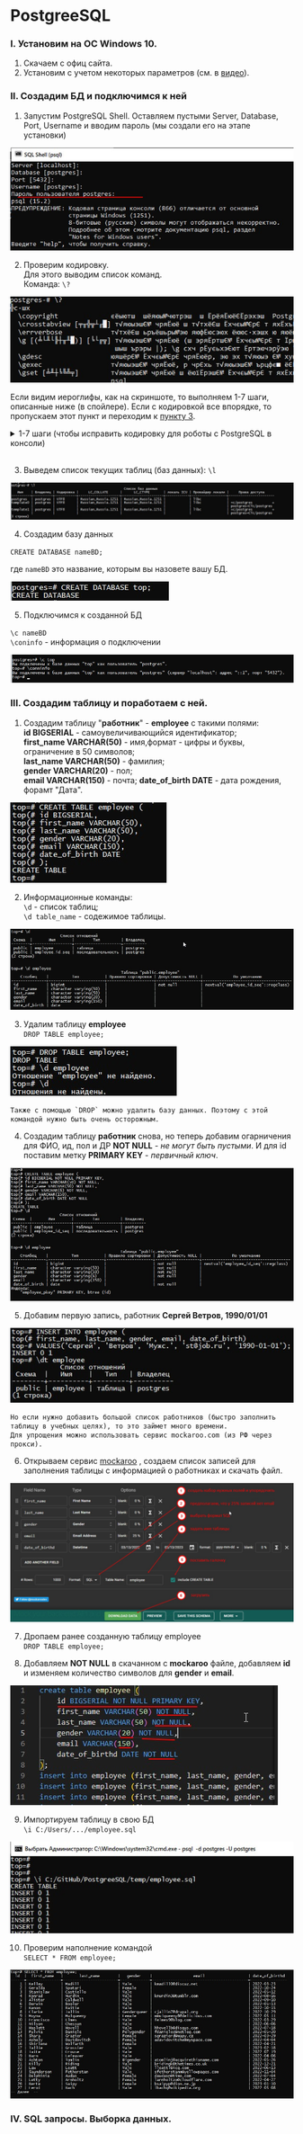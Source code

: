 # PostgreeSQL

### I. Установим на ОС Windows 10.
1. Скачаем с офиц сайта.
1. Установим с учетом некоторых параметров (см. в [видео](https://www.youtube.com/watch?v=PfyC39EzTmk&list=PLPPIc-4tm3YQsdhSV1qzAgDKTuMUNnPmp&index=1)).

### II. Создадим БД и подключимся к ней

1. Запустим PostgreSQL Shell.
Оставляем пустыми Server, Database, Port, Username
и вводим пароль (мы создали его на этапе установки)

![](/PostgreeSQL/screen/1_RunShell.jpg)

2. Проверим кодировку. <br>
Для этого выводим список команд. <br>
Команда: `\?`

![](/PostgreeSQL/screen/2_ASCII.jpg)

Если видим иероглифы, как на скриншоте, то выполняем 1-7 шаги, описанные ниже (в спойлере). Если с кодировкой все впорядке, то пропускаем этот пункт и переходим к [пункту 3](#point3).

<details>
<summary> 1-7 шаги (чтобы исправить кодировку для роботы с PostgreSQL в консоли)</summary>

    1. Сначала нужно добавить путь для команды psql в переменные окружения Windows.
    Щелкните правой кнопкой мыши «Этот компьютер» -> «Свойства» -> «Дополнительные параметры системы» -> «Переменные среды».
    2. В переменную Path добавить путь C:\Program Files\PostgreSQL\15\bin
    3. Перезапустить ПК.
    4. Проверить: запустить cmd, ввести команду 
`psql` 
    
    должно появиться поле с введением логина.

![](/PostgreeSQL/screen/3_cmd.jpg)

    5. Ввести 
`psql -d postgres -U postgres`, где `-d postgres` ключ d и имя БД, `-U postgres`, ключ U и логин.
    
    7.  Ввести команду: 
    
`psql \! chcp 1251`

 и проверить с помощью команды 
 
`\?`

![](/PostgreeSQL/screen/4_ASCII2.jpg)

    Далее работаем в терминале cmd.
    
</details>
<br>

3. <a name="point3"></a> Выведем список текущих таблиц (баз данных): `\l`

![](/PostgreeSQL/screen/5_list_BD.jpg)

4. Создадим базу данных

`CREATE DATABASE nameBD;`

где `nameBD`  это название, которым вы назовете вашу БД.

![](/PostgreeSQL/screen/6_create_BD.jpg)

5. Подключимся к созданной БД

`\c nameBD`  
`\coninfo` - информация о подключении

![](/PostgreeSQL/screen/7_open_BD.jpg)

### III. Создадим таблицу и поработаем с ней. 

1. Создадим таблицу "**работник**" - **employee** с такими полями: <br>
**id BIGSERIAL** - самоувеличивающийся идентификатор;  
**first_name VARCHAR(50)** - имя,формат - цифры и буквы, ограничение в 50 символов;  
**last_name VARCHAR(50)** - фамилия;  
**gender VARCHAR(20)** - пол;  
**email VARCHAR(150)** - почта;
**date_of_birth DATE** - дата рождения, форамт "Дата".  

![](/PostgreeSQL/screen/8_create_table.jpg)  

2. Информационные команды:  
`\d` - список таблиц;  
`\d table_name` - содежимое таблицы.

![](/PostgreeSQL/screen/9_table_info.jpg) 

3. Удалим таблицу **employee**  
`DROP TABLE employee;`  

![](/PostgreeSQL/screen/10_drop_table.jpg)  

    Также с помощью `DROP` можно удалить базу данных. Поэтому с этой командой нужно быть очень осторожным.

4. Создадим таблицу **работник** снова, но теперь добавим огарничения для ФИО, ид, пол и ДР **NOT NULL** - *не могут быть пустыми*. И для id поставим метку **PRIMARY KEY** - *первичный ключ*.  

![](/PostgreeSQL/screen/12_create_table2.jpg)

5. Добавим первую запись, работник **Сергей Ветров, 1990/01/01**  

![](/PostgreeSQL/screen/11_create_1string.jpg)

    Но если нужно добавить большой список работников (быстро заполнить таблицу в учебных целях), то это займет много времени.  
    Для упрощения можно использовать сервис mockaroo.com (из РФ через прокси).

6. Открываем сервис [mockaroo](https://mockaroo.com/) 
, создаем список записей для заполнения таблицы с информацией о работниках и скачать файл.

![](/PostgreeSQL/screen/13_create_mockaru.jpg)

7. Дропаем ранее созданную таблицу employee  
`DROP TABLE employee;`

8. Добавляем **NOT NULL** в скачанном с **mockaroo** файле, добавляем **id** и изменяем количество символов для **gender** и **email**.  

![](/PostgreeSQL/screen/14_create_mockaru2.jpg)

9. Импортируем таблицу в свою БД  
`\i C:/Users/.../employee.sql`  

![](/PostgreeSQL/screen/15_create_mockaru_table.jpg)

10. Проверим наполнение командой  
`SELECT * FROM employee;`

![](/PostgreeSQL/screen/16_select_from.jpg)  

### IV. SQL запросы. Выборка данных.  

